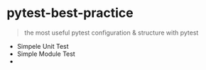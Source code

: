 # pytest-best-practice

> the most useful pytest configuration &amp; structure with pytest

* Simpele Unit Test
* Simple Module Test
* 
